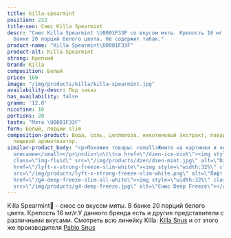```yaml
---
title: killa-spearmint
position: 222
title-seo: Снюс Killa Spearmint
descr: "Снюс Killa Spearmint \U0001F33F со вкусом мяты. Крепость 16 мг никотина. В
  банке 20 порций белого цвета. Не содержит табак."
product-name: "Killa Spearmint\U0001F33F"
product-alt: Killa Spearmint
strong: Крепкий
brand: Killa
composition: Белый
price: 160
image: "/img/products/killa/killa-spearmint.jpg"
availability-descr: Под заказ
has_availability: false
gramm: '12.8'
nicotine: 16
portions: 20
taste: "Мята \U0001F33F"
form: Белый, порции slim
composition-product: Вода, соль, целлюлоза, никотиновый экстракт, поваренная сода,
  пищевой ароматизатор.
similar-product_body: "<p>Похожие товары: <small>Жмите на картинки и читайте полное
  описание</small></p>\n<div>\n\t\t<a href=\"/dzen-ice-mint\"><img style=\"width:32%\"
  class=\"img-fluid\" src=\"/img/products/dzen/dzen-mint.jpg\" alt=\"Dzen Ice Mint\"></a>\n\t\t<a
  href=\"/lyft-x-strong-freeze-slim-white\"><img style=\"width:32%\" class=\"img-fluid\"
  src=\"/img/products/lyft-x-strong-freeze-slim-white.png\" alt=\"Лифт фриз\"></a>\n<a
  href=\"/g4-deep-freeze-slim-all-white\"><img style=\"width:32%\" class=\"img-fluid\"
  src=\"/img/products/g4-deep-freeze.jpg\" alt=\"Снюс Deep Freeze\"></a>\n</div>"
---
```


Killa Spearmint🌿 - снюс со вкусом мяты. В банке 20 порций белого цвета. Крепость 16 мг/г.У данного бренда есть и другие представители c различными вкусами. Смотреть всю линейку Killa: <a href="/killa-snus">Killa Snus</a> и от этого же производителя <a href="/pablo-snus">Pablo Snus</a>